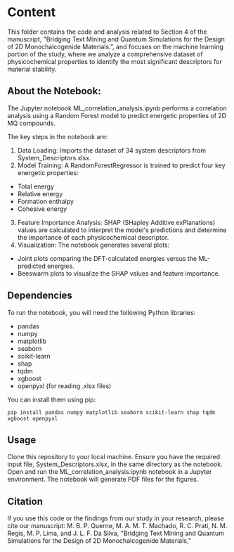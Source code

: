 # Content

This folder contains the code and analysis related to Section 4 of the manuscript, "Bridging Text Mining and Quantum Simulations for the Design of 2D Monochalcogenide Materials.”,  and focuses on the machine learning portion of the study, where we analyze a comprehensive dataset of physicochemical properties to identify the most significant descriptors for material stability.

## About the Notebook:

The Jupyter notebook ML_correlation_analysis.ipynb performs a correlation analysis using a Random Forest model to predict energetic properties of 2D MQ compounds.

The key steps in the notebook are:
1. Data Loading: Imports the dataset of 34 system descriptors from System_Descriptors.xlsx.
2. Model Training: A RandomForestRegressor is trained to predict four key energetic properties:
 - Total energy
 - Relative energy
 - Formation enthalpy
 - Cohesive energy
3. Feature Importance Analysis: SHAP (SHapley Additive exPlanations) values are calculated to interpret the model's predictions and determine the importance of each physicochemical descriptor.
4. Visualization: The notebook generates several plots:
 - Joint plots comparing the DFT-calculated energies versus the ML-predicted energies.
 - Beeswarm plots to visualize the SHAP values and feature importance.

## Dependencies
To run the notebook, you will need the following Python libraries:
- pandas
- numpy
- matplotlib
- seaborn
- scikit-learn
- shap
- tqdm
- xgboost
- openpyxl (for reading .xlsx files)

You can install them using pip:
```
pip install pandas numpy matplotlib seaborn scikit-learn shap tqdm xgboost openpyxl
```

## Usage
Clone this repository to your local machine.
Ensure you have the required input file, System_Descriptors.xlsx, in the same directory as the notebook.
Open and run the ML_correlation_analysis.ipynb notebook in a Jupyter environment. The notebook will generate PDF files for the figures.

## Citation
If you use this code or the findings from our study in your research, please cite our manuscript:
M. B. P. Querne, M. A. M. T. Machado, R. C. Prati, N. M. Regis, M. P. Lima, and J. L. F. Da Silva, "Bridging Text Mining and Quantum Simulations for the Design of 2D Monochalcogenide Materials," 
